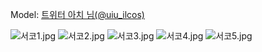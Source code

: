 ﻿---
dddd: 2023.12.16 서코
nickname: 아치
sns_type: x
sns_id: uiu_ilcos
---

<a name="uiu_ilcos"></a>
Model: <a href="https://x.com/uiu_ilcos" target="_blank">트위터 아치 님(@uiu_ilcos)</a>

![서코1.jpg](/assets/img/2023/12-16/서코1.jpg)
![서코2.jpg](/assets/img/2023/12-16/서코2.jpg)
![서코3.jpg](/assets/img/2023/12-16/서코3.jpg)
![서코4.jpg](/assets/img/2023/12-16/서코4.jpg)
![서코5.jpg](/assets/img/2023/12-16/서코5.jpg)